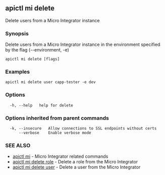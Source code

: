 ## apictl mi delete

Delete users from a Micro Integrator instance

### Synopsis

Delete users from a Micro Integrator instance in the environment specified by the flag (--environment, -e)

```
apictl mi delete [flags]
```

### Examples

```
apictl mi delete user capp-tester -e dev
```

### Options

```
  -h, --help   help for delete
```

### Options inherited from parent commands

```
  -k, --insecure   Allow connections to SSL endpoints without certs
      --verbose    Enable verbose mode
```

### SEE ALSO

* [apictl mi](apictl_mi.md)	 - Micro Integrator related commands
* [apictl mi delete role](apictl_mi_delete_role.md)	 - Delete a role from the Micro Integrator
* [apictl mi delete user](apictl_mi_delete_user.md)	 - Delete a user from the Micro Integrator

